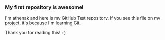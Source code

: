 
### My first repository is awesome!

I'm athenak and here is my GitHub Test repository.
If you see this file on my project, it's because I'm learning Git.

Thank you for reading this! : )
